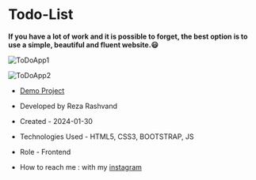 # Todo-List

**If you have a lot of work and it is possible to forget, the best option is to use a simple, beautiful and fluent website.😃**

![ToDoApp1](https://github.com/Reza-Developer01/Todo-List/assets/157674736/3fdf08f4-f23a-42fe-beeb-24090e6fe90b)

![ToDoApp2](https://github.com/Reza-Developer01/Todo-List/assets/157674736/50ed13bc-c484-4dad-8b57-8b1076709510)

- [Demo Project](https://pouria-farahani-developer.github.io/Accordion-Menu-By-React/)

- Developed by Reza Rashvand

- Created - 2024-01-30

- Technologies Used - HTML5, CSS3, BOOTSTRAP, JS

- Role - Frontend

- How to reach me : with my [instagram](https://www.instagram.com/amirreza_rashvand_developer)
